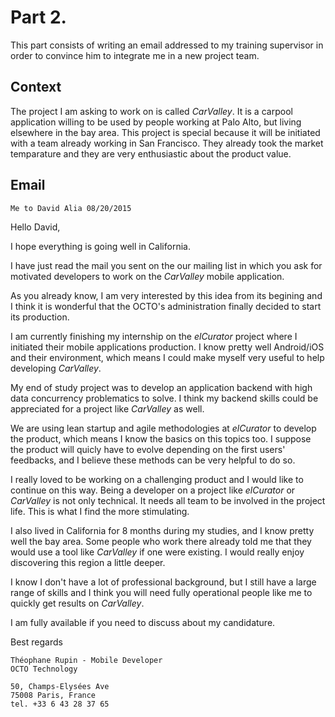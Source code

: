 # Part 2. 

This part consists of writing an email addressed to my training supervisor in order to convince him to integrate me in a new project team.

## Context

The project I am asking to work on is called *CarValley*. It is a carpool application willing to be used by people working at Palo Alto, but living elsewhere in the bay area. This project is special because it will be initiated with a team already working in San Francisco. They already took the market temparature and they are very enthusiastic about the product value.

## Email

```
Me to David Alia 08/20/2015
```

Hello David,

I hope everything is going well in California.

I have just read the mail you sent on the our mailing list in which you ask for motivated developers to work on the *CarValley* mobile application.

As you already know, I am very interested by this idea from its begining and I think it is wonderful that the OCTO's administration finally decided to start its production.

I am currently finishing my internship on the *elCurator* project where I initiated their mobile applications production. I know pretty well Android/iOS and their environment, which means I could make myself very useful to help developing *CarValley*.

My end of study project was to develop an application backend with high data concurrency problematics to solve. I think my backend skills could be appreciated for a project like *CarValley* as well.

We are using lean startup and agile methodologies at *elCurator* to develop the product, which means I know the basics on this topics too. I suppose the product will quicly have to evolve depending on the first users' feedbacks, and I believe these methods can be very helpful to do so.

I really loved to be working on a challenging product and I would like to continue on this way. Being a developer on a project like *elCurator* or *CarValley* is not only technical. It needs all team to be involved in the project life. This is what I find the more stimulating.

I also lived in California for 8 months during my studies, and I know pretty well the bay area. Some people who work there already told me that they would use a tool like *CarValley* if one were existing. I would really enjoy discovering this region a little deeper.

I know I don't have a lot of professional background, but I still have a large range of skills and I think you will need fully operational people like me to quickly get results on *CarValley*.

I am fully available if you need to discuss about my candidature.

Best regards


```
Théophane Rupin - Mobile Developer
OCTO Technology

50, Champs-Elysées Ave
75008 Paris, France
tel. +33 6 43 28 37 65
```
